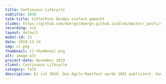 ```yaml
---
title: Continuous Lifecycle
subtitle: 2019
talk-title: Schlechtes DevOps einfach gemacht
slides: https://github.com/doergn/doergn.github.io/blob/master/_posts/slides/BadDevOpsCL2019.pdf
recording: n/a
layout: default
modal-id: 23
date: 2019-11-14
img: cl.png
thumbnail: cl-thumbnail.png
alt: image-alt
project-date: November 2019
client: Continuous Lifecycle
category: Talk
description: Es ist 2019. Das Agile Manifest wurde 2001 publiziert. Von Continuous Delivery spricht man seit rund zehn Jahren. Es ist also &auml;hnlich alt wie DevOps, das 2009 das Licht der Welt erblickte. Seit Jahren studieren wir Software-Entwicklungsmethoden, die gut funktionieren, und doch k&auml;mpfen wir oft vergebens f&uuml;r besseres DevOps in unseren Firmen. Wir sollten anfangen zu schauen, was nicht funktioniert und warum es nicht funktioniert. Dieser Vortrag zeigt DevOps-Methoden, die nicht, nicht gut oder nur unter gewissen Rahmenbedingungen funktionieren. Dabei gehe ich u.a. auf Firmenkultur, Organisationsformen, Architektur, Agile Theater, Tool Verliebtheit u.v.a.m. ein. Ziel ist es den Teilnehmern aufzuzeigen, warum diese Methoden nicht funktionieren. Mit diesem Wissen sollen die Teilnehmer in die Lage versetzt werden schlechte DevOps-Methoden zu vermeiden, um bessere DevOps-Methoden &#34;richtig&#34; anzuwenden. 
---
```

